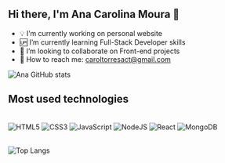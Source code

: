 ## Hi there, I'm Ana Carolina Moura 👋
- 💡 I’m currently working on personal website
- 🆙 I’m currently learning Full-Stack Developer skills 
- 🔎 I’m looking to collaborate on Front-end projects
- 📧 How to reach me: caroltorresact@gmail.com

![Ana GitHub stats](https://github-readme-stats.vercel.app/api?username=acarolina-moura&show_icons=true&theme=radical)



## Most used technologies

<div style="display: inline_block"> <br/>
<img align="center" alt="HTML5" src="https://img.shields.io/badge/HTML5-E34F26?style=for-the-badge&logo=html5&logoColor=white">
<img align="center" alt="CSS3" src="https://img.shields.io/badge/CSS3-1572B6?style=for-the-badge&logo=css3&logoColor=white">
<img align="center" alt="JavaScript" src="https://img.shields.io/badge/JavaScript-F7DF1E?style=for-the-badge&logo=javascript&logoColor=black">
<img align="center" alt="NodeJS" src="https://img.shields.io/badge/Node.js-43853D?style=for-the-badge&logo=node.js&logoColor=white">
<img align="center" alt="React" src="https://img.shields.io/badge/React-20232A?style=for-the-badge&logo=react&logoColor=61DAFB">
<img align="center" alt="MongoDB" src="https://img.shields.io/badge/MongoDB-4EA94B?style=for-the-badge&logo=mongodb&logoColor=white">
</div>
<br/>

![Top Langs](https://github-readme-stats.vercel.app/api/top-langs/?username=acarolina-moura&hide_progress=true)





